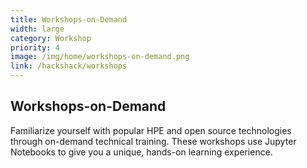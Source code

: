 ```yaml
---
title: Workshops-on-Demand
width: large
category: Workshop
priority: 4
image: /img/home/workshops-on-demand.png
link: /hackshack/workshops
---
```

## Workshops-on-Demand
Familiarize yourself with popular HPE and open source technologies through on-demand technical training. These workshops use Jupyter Notebooks to give you a unique, hands-on learning experience.